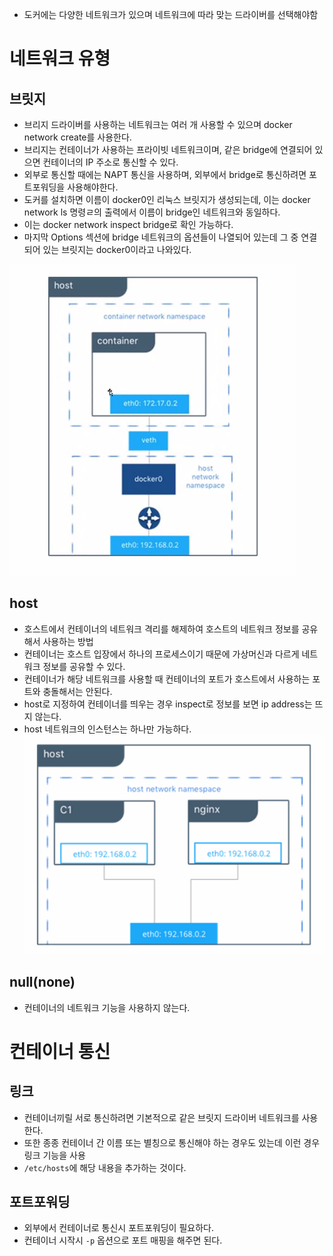 - 도커에는 다양한 네트워크가 있으며 네트워크에 따라 맞는 드라이버를 선택해야함
# 네트워크 유형
## 브릿지
- 브리지 드라이버를 사용하는 네트워크는 여러 개 사용할 수 있으며 docker network create를 사용한다. 
- 브리지는 컨테이너가 사용하는 프라이빗 네트워크이며, 같은 bridge에 연결되어 있으면 컨테이너의 IP 주소로 통신할 수 있다.
- 외부로 통신할 때에는 NAPT 통신을 사용하며, 외부에서 bridge로 통신하려면 포트포워딩을 사용해야한다.
- 도커를 설치하면 이름이 docker0인 리눅스 브릿지가 생성되는데, 이는 docker network ls 명령ㄹ의 출력에서 이름이 bridge인 네트워크와 동일하다.
- 이는 docker network inspect bridge로 확인 가능하다.
- 마지막 Options 섹션에 bridge 네트워크의 옵션들이 나열되어 있는데 그 중 연결되어 있는 브릿지는 docker0이라고 나와있다. 

![](images/캡처2%20(2).png)

## host
- 호스트에서 컨테이너의 네트워크 격리를 해제하여 호스트의 네트워크 정보를 공유해서 사용하는 방법
- 컨테이너는 호스트 입장에서  하나의 프로세스이기 때문에 가상머신과 다르게 네트워크 정보를 공유할 수 있다.
- 컨테이너가 해당 네트워크를 사용할 때 컨테이너의 포트가 호스트에서 사용하는 포트와 충돌해서는 안된다. 
- host로 지정하여 컨테이너를 띄우는 경우 inspect로 정보를 보면 ip address는 뜨지 않는다. 
- host 네트워크의 인스턴스는 하나만 가능하다. 
![](images/Pasted%20image%2020230208154827.png)

## null(none)
- 컨테이너의 네트워크 기능을 사용하지 않는다.

# 컨테이너 통신
## 링크
- 컨테이너끼릴 서로 통신하려면 기본적으로 같은 브릿지 드라이버 네트워크를 사용한다.
- 또한 종종 컨테이너 간 이름 또는 별칭으로 통신해야 하는 경우도 있는데 이런 경우 링크 기능을 사용
- `/etc/hosts`에 해당 내용을 추가하는 것이다. 
## 포트포워딩
- 외부에서 컨테이너로 통신시 포트포워딩이 필요하다.
- 컨테이너 시작시 `-p` 옵션으로 포트 매핑을 해주면 된다.